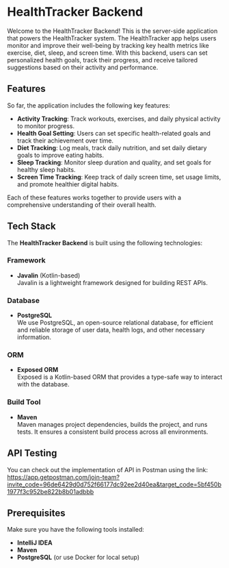 # HealthTracker Backend

Welcome to the HealthTracker Backend! This is the server-side application that powers the HealthTracker system. The HealthTracker app helps users monitor and improve their well-being by tracking key health metrics like exercise, diet, sleep, and screen time. With this backend, users can set personalized health goals, track their progress, and receive tailored suggestions based on their activity and performance.

## Features

So far, the application includes the following key features:

- **Activity Tracking**: Track workouts, exercises, and daily physical activity to monitor progress.
- **Health Goal Setting**: Users can set specific health-related goals and track their achievement over time.
- **Diet Tracking**: Log meals, track daily nutrition, and set daily dietary goals to improve eating habits.
- **Sleep Tracking**: Monitor sleep duration and quality, and set goals for healthy sleep habits.
- **Screen Time Tracking**: Keep track of daily screen time, set usage limits, and promote healthier digital habits.

Each of these features works together to provide users with a comprehensive understanding of their overall health.

## Tech Stack

The **HealthTracker Backend** is built using the following technologies:

### Framework
- **Javalin** (Kotlin-based)  
  Javalin is a lightweight framework designed for building REST APIs. 

### Database
- **PostgreSQL**  
  We use PostgreSQL, an open-source relational database, for efficient and reliable storage of user data, health logs, and other necessary information.

### ORM
- **Exposed ORM**  
  Exposed is a Kotlin-based ORM that provides a type-safe way to interact with the database. 

### Build Tool
- **Maven**  
  Maven manages project dependencies, builds the project, and runs tests. It ensures a consistent build process across all environments.

## API Testing
You can check out the implementation of API in Postman using the link: 
https://app.getpostman.com/join-team?invite_code=96de6429d0d752f66177dc92ee2d40ea&target_code=5bf450b1977f3c952be822b8b01adbbb

## Prerequisites

Make sure you have the following tools installed:

- **IntelliJ IDEA**  
- **Maven**  
- **PostgreSQL** (or use Docker for local setup)




